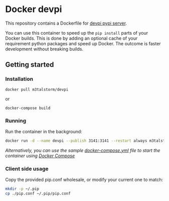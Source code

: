 # Docker devpi

This repository contains a Dockerfile for [devpi pypi server](http://doc.devpi.net/latest/).

You can use this container to speed up the `pip install` parts of your Docker builds.
This is done by adding an optional cache of your requirement python packages and speed up Docker.
The outcome is faster development without breaking builds.

## Getting started

### Installation

`docker pull m3talstorm/devpi`

or

`docker-compose build`

### Running

Run the container in the background:

```bash
docker run -d --name devpi --publish 3141:3141 --restart always m3talstorm/devpi
```

*Alternatively, you can use the sample [docker-compose.yml](docker-compose.yml)
file to start the container using [Docker
Compose](https://docs.docker.com/compose/)*


### Client side usage

Copy the provided pip.conf wholesale, or modify your current one to match:

```bash
mkdir -p ~/.pip
cp ./pip.conf ~/.pip/pip.conf
```
